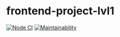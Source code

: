 # frontend-project-lvl1

[![Node CI](https://github.com/azizmuradovar/frontend-project-lvl1/workflows/main/badge.svg)](https://github.com/azizmuradovar/frontend-project-lvl1/actions)
[![Maintainability](https://api.codeclimate.com/v1/badges/a99a88d28ad37a79dbf6/maintainability)](https://codeclimate.com/github/codeclimate/codeclimate/maintainability)
